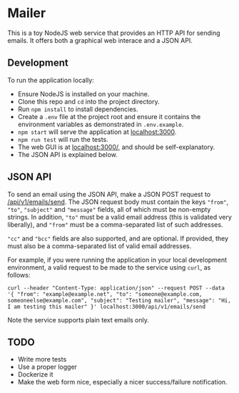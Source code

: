 # Mailer

This is a toy NodeJS web service that provides an HTTP API for sending emails. It offers both a graphical web
interace and a JSON API.

## Development

To run the application locally:
* Ensure NodeJS is installed on your machine.
* Clone this repo and `cd` into the project directory.
* Run `npm install` to install dependencies.
* Create a `.env` file at the project root and ensure it contains the environment variables
  as demonstrated in `.env.example`.
* `npm start` will serve the application at [localhost:3000](http://localhost:3000).
* `npm run test` will run the tests.
* The web GUI is at [localhost:3000/](http://localhost:3000), and should be self-explanatory.
* The JSON API is explained below.

## JSON API

To send an email using the JSON API, make a JSON POST request to
[/api/v1/emails/send](localhost:3000/api/v1/emails/send). The JSON request body
must contain the keys `"from"`, `"to"`, `"subject"` and `"message"` fields, all of which must
be non-empty strings. In addition, `"to"` must be a valid email address (this is validated very liberally), and
`"from"` must be a comma-separated list of such addresses.

`"cc"` and `"bcc"` fields are also supported, and are optional. If provided, they must
also be a comma-separated list of valid email addresses.

For example, if you were running the application in your local development environment, a valid
request to be made to the service using `curl`, as follows:

```
curl --header "Content-Type: application/json" --request POST --data '{ "from": "example@example.net", "to": "someone@example.com, someoneelse@example.com", "subject": "Testing mailer", "message": "Hi, I am testing this mailer" }' localhost:3000/api/v1/emails/send
```

Note the service supports plain text emails only.

## TODO

* Write more tests
* Use a proper logger
* Dockerize it
* Make the web form nice, especially a nicer success/failure notification.
